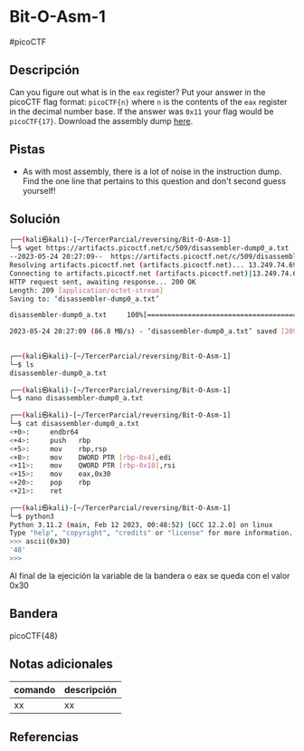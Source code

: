 # Bit-O-Asm-1
#picoCTF 
## Descripción
Can you figure out what is in the `eax` register? Put your answer in the picoCTF flag format: `picoCTF{n}` where `n` is the contents of the `eax` register in the decimal number base. If the answer was `0x11` your flag would be `picoCTF{17}`. Download the assembly dump [here](https://artifacts.picoctf.net/c/509/disassembler-dump0_a.txt).

## Pistas 
+ As with most assembly, there is a lot of noise in the instruction dump. Find the one line that pertains to this question and don't second guess yourself!

## Solución
``` bash
┌──(kali㉿kali)-[~/TercerParcial/reversing/Bit-O-Asm-1]
└─$ wget https://artifacts.picoctf.net/c/509/disassembler-dump0_a.txt
--2023-05-24 20:27:09--  https://artifacts.picoctf.net/c/509/disassembler-dump0_a.txt
Resolving artifacts.picoctf.net (artifacts.picoctf.net)... 13.249.74.69, 13.249.74.56, 13.249.74.17, ...
Connecting to artifacts.picoctf.net (artifacts.picoctf.net)|13.249.74.69|:443... connected.
HTTP request sent, awaiting response... 200 OK
Length: 209 [application/octet-stream]
Saving to: ‘disassembler-dump0_a.txt’

disassembler-dump0_a.txt     100%[==============================================>]     209  --.-KB/s    in 0s      

2023-05-24 20:27:09 (86.8 MB/s) - ‘disassembler-dump0_a.txt’ saved [209/209]

                                                                                                                    
┌──(kali㉿kali)-[~/TercerParcial/reversing/Bit-O-Asm-1]
└─$ ls
disassembler-dump0_a.txt
                                                                                                                    
┌──(kali㉿kali)-[~/TercerParcial/reversing/Bit-O-Asm-1]
└─$ nano disassembler-dump0_a.txt 
                                                                                                                    
┌──(kali㉿kali)-[~/TercerParcial/reversing/Bit-O-Asm-1]
└─$ cat disassembler-dump0_a.txt 
<+0>:     endbr64 
<+4>:     push   rbp
<+5>:     mov    rbp,rsp
<+8>:     mov    DWORD PTR [rbp-0x4],edi
<+11>:    mov    QWORD PTR [rbp-0x10],rsi
<+15>:    mov    eax,0x30
<+20>:    pop    rbp
<+21>:    ret
                                                                                                                    
┌──(kali㉿kali)-[~/TercerParcial/reversing/Bit-O-Asm-1]
└─$ python3 
Python 3.11.2 (main, Feb 12 2023, 00:48:52) [GCC 12.2.0] on linux
Type "help", "copyright", "credits" or "license" for more information.
>>> ascii(0x30)
'48'
>>> 
```
Al final de la ejecición la variable de la bandera o eax se queda con el valor 0x30
## Bandera
picoCTF{48}

## Notas adicionales
| comando | descripción |
|------------|---------------|
| xx | xx |

## Referencias
